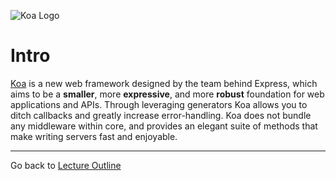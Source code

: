![Koa Logo](https://cloudup.com/c6Rd4cuYxpR+)
# Intro

[Koa](http://koajs.com/) is a new web framework designed by the team behind Express, which aims to be a **smaller**, more **expressive**, and more **robust** foundation for web applications and APIs. Through leveraging generators Koa allows you to ditch callbacks and greatly increase error-handling. Koa does not bundle any middleware within core, and provides an elegant suite of methods that make writing servers fast and enjoyable.

_______________________________
Go back to [Lecture Outline](../README.md)

